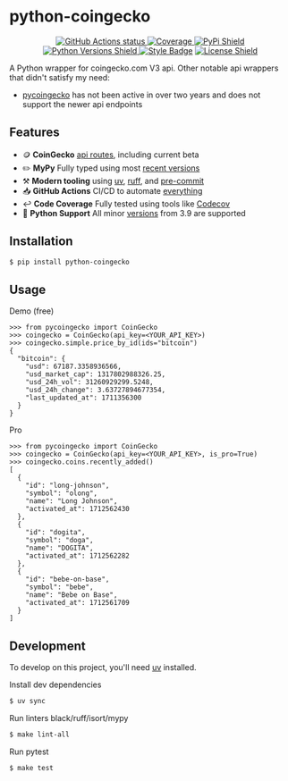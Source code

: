 # python-coingecko
<p align="center">
    <a href="https://github.com/nickatnight/python-coingecko/actions">
        <img alt="GitHub Actions status" src="https://github.com/nickatnight/python-coingecko/actions/workflows/main.yml/badge.svg">
    </a>
    <a href="https://codecov.io/gh/nickatnight/python-coingecko">
        <img alt="Coverage" src="https://codecov.io/gh/nickatnight/python-coingecko/branch/main/graph/badge.svg?token=I20H47UKRK"/>
    </a>
    <a href="https://pypi.org/project/python-coingecko/">
        <img alt="PyPi Shield" src="https://img.shields.io/pypi/v/python-coingecko">
    </a>
    <a href="https://img.shields.io/badge/Python-3.9%20|%203.10%20|%203.11%20|%203.12-blue?logo=python&logoColor=white">
        <img alt="Python Versions Shield" src="https://img.shields.io/badge/Python-3.9%20|%203.10%20|%203.11%20|%203.12|%203.13%20-blue?logo=python&logoColor=white">
    </a>
    <a href="https://github.com/psf/black"><img alt="Style Badge" src="https://img.shields.io/badge/code%20style-black-000000"></a>
    <a href="https://github.com/nickatnight/python-coingecko/blob/master/LICENSE">
        <img alt="License Shield" src="https://img.shields.io/github/license/nickatnight/python-coingecko">
    </a>
</p>
A Python wrapper for coingecko.com V3 api. Other notable api wrappers that didn't satisfy my need:

- [pycoingecko](https://github.com/man-c/pycoingecko) has not been active in over two years and does not support the newer api endpoints

## Features
- 🪙 **CoinGecko** [api routes](https://docs.coingecko.com/reference/introduction), including current beta
- ✏️ **MyPy** Fully typed using most [recent versions](https://mypy-lang.org/)
- ⚒️ **Modern tooling** using [uv](https://docs.astral.sh/uv/), [ruff](https://docs.astral.sh/ruff/), and [pre-commit](https://pre-commit.com/)
- 📥 **GitHub Actions** CI/CD to automate [everything](.github/workflows/main.yml)
- ↩️ **Code Coverage** Fully tested using tools like [Codecov](https://about.codecov.io/)
- 🐍 **Python Support** All minor [versions](https://www.python.org/downloads/) from 3.9 are supported

## Installation
```sh
$ pip install python-coingecko
```

## Usage
Demo (free)
```
>>> from pycoingecko import CoinGecko
>>> coingecko = CoinGecko(api_key=<YOUR_API_KEY>)
>>> coingecko.simple.price_by_id(ids="bitcoin")
{
  "bitcoin": {
    "usd": 67187.3358936566,
    "usd_market_cap": 1317802988326.25,
    "usd_24h_vol": 31260929299.5248,
    "usd_24h_change": 3.63727894677354,
    "last_updated_at": 1711356300
  }
}

```

Pro
```
>>> from pycoingecko import CoinGecko
>>> coingecko = CoinGecko(api_key=<YOUR_API_KEY>, is_pro=True)
>>> coingecko.coins.recently_added()
[
  {
    "id": "long-johnson",
    "symbol": "olong",
    "name": "Long Johnson",
    "activated_at": 1712562430
  },
  {
    "id": "dogita",
    "symbol": "doga",
    "name": "DOGITA",
    "activated_at": 1712562282
  },
  {
    "id": "bebe-on-base",
    "symbol": "bebe",
    "name": "Bebe on Base",
    "activated_at": 1712561709
  }
]
```

## Development
To develop on this project, you'll need [uv](https://docs.astral.sh/uv/getting-started/installation/) installed.

Install dev dependencies
```sh
$ uv sync
```

Run linters black/ruff/isort/mypy
```sh
$ make lint-all
```

Run pytest
```sh
$ make test
```
